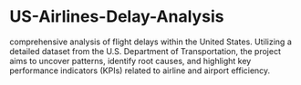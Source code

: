 # US-Airlines-Delay-Analysis
comprehensive analysis of flight delays within the United States. Utilizing a detailed dataset from the U.S. Department of Transportation, the project aims to uncover patterns, identify root causes, and highlight key performance indicators (KPIs) related to airline and airport efficiency.
